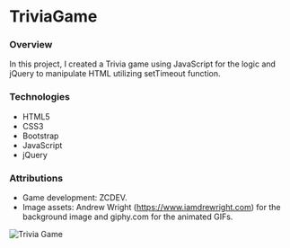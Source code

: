 # TriviaGame

### Overview

In this project, I created a Trivia game using JavaScript for the logic and jQuery to manipulate HTML utilizing setTimeout function.

### Technologies

* HTML5
* CSS3
* Bootstrap
* JavaScript
* jQuery

### Attributions

* Game development: ZCDEV.
* Image assets: Andrew Wright (https://www.iamdrewright.com) for the background image and giphy.com for the animated GIFs.

![Trivia Game](https://zcdev.github.io/img/p6.png)
